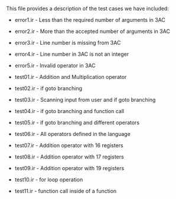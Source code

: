 This file provides a description of the test cases we have included:

* error1.ir - Less than the required number of arguments in 3AC 
* error2.ir - More than the accepted number of arguments in 3AC 
* error3.ir - Line number is missing from 3AC 
* error4.ir - Line number in 3AC is not an integer 
* error5.ir - Invalid operator in 3AC 

* test01.ir - Addition and Multiplication operator 
* test02.ir - if goto branching 
* test03.ir - Scanning input from user and if goto branching 
* test04.ir - if goto branching and function call 
* test05.ir - if goto branching and different operators 
* test06.ir - All operators defined in the language 
* test07.ir - Addition operator with 16 registers 
* test08.ir - Addition operator with 17 registers 
* test09.ir - Addition operator with 19 registers 
* test10.ir - for loop operation 
* test11.ir - function call inside of a function 
